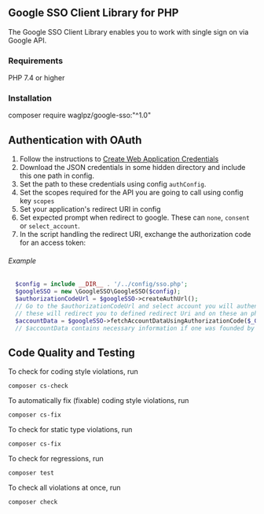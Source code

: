 ## Google SSO Client Library for PHP

The Google SSO Client Library enables you to work with single sign on via Google API.

### Requirements

PHP 7.4 or higher

### Installation

composer require waglpz/google-sso:"^1.0"

## Authentication with OAuth

1. Follow the instructions to [Create Web Application Credentials](https://github.com/googleapis/google-api-php-client/blob/master/docs/oauth-web.md)
1. Download the JSON credentials in some hidden directory and include this one path in config.
1. Set the path to these credentials using config `authConfig`.
1. Set the scopes required for the API you are going to call using config key `scopes`
1. Set your application's redirect URI in config
1. Set expected prompt when redirect to google. These can `none`, `consent` or `select_account`.
1. In the script handling the redirect URI, exchange the authorization code for an access token:
###### Example 

  ```php
    $config = include __DIR__ . '/../config/sso.php';
    $googleSSO = new \GoogleSSO\GoogleSSO($config);
    $authorizationCodeUrl = $googleSSO->createAuthUrl();
    // Go to the $authorizationCodeUrl and select account you will authenticated against.
    // these will redirect you to defined redirect Uri and on these an php script will use code send from google back.
    $accountData = $googleSSO->fetchAccountDataUsingAuthorizationCode($_GET['code']);
    // $accountData contains necessary information if one was founded by google
  ```

## Code Quality and Testing ##

To check for coding style violations, run

```
composer cs-check
```

To automatically fix (fixable) coding style violations, run

```
composer cs-fix
```

To check for static type violations, run

```
composer cs-fix
```

To check for regressions, run

```
composer test
```

To check all violations at once, run

```
composer check
```






